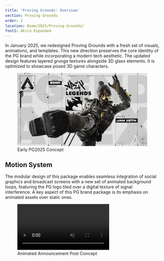 ```yaml
---
title: 'Proving Grounds: Overview'
section: Proving Grounds
order: 2
location: Boom/2025/Proving Grounds/
font1: Akira Expanded
---
```


In January 2025, we redesigned Proving Grounds with a fresh set of visuals, animations, and templates. This new direction preserves the core identity of the PG brand while incorporating a modern tech aesthetic. The updated design features layered grunge textures alongside 3D glass elements. It is optimized to showcase posed 3D game characters.

<figure><img src="/src/assets/img/PG2025/example.png" alt="">
<figcaption>Early PG2025 Concept</figcaption></figure>

## Motion System

The modular design of this package enables seamless integration of social graphics and broadcast screens with a new set of animated background loops, featuring the PG logo tiled over a digital texture of signal interference. A key aspect of this PG brand package is its emphasis on animated assets over static ones.

<figure>
    <video autoplay loop muted playsinline>
        <source src="/src/assets/img/PG2025/ApexExample.mp4" type="video/mp4">
        Your browser does not support the video tag.
      </video><figcaption>Animated Announcement Post Concept</figcaption>
</figure>
